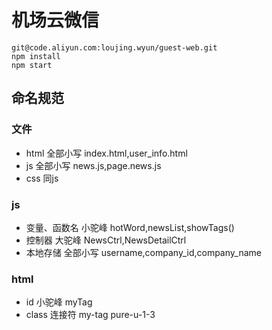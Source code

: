 
# 机场云微信
```
git@code.aliyun.com:loujing.wyun/guest-web.git
npm install
npm start
```

## 命名规范
### 文件
* html 全部小写 index.html,user_info.html
* js 全部小写 news.js,page.news.js
* css 同js

### js
* 变量、函数名 小驼峰 hotWord,newsList,showTags()
* 控制器 大驼峰 NewsCtrl,NewsDetailCtrl
* 本地存储 全部小写 username,company_id,company_name

### html
* id 小驼峰 myTag
* class 连接符 my-tag pure-u-1-3

